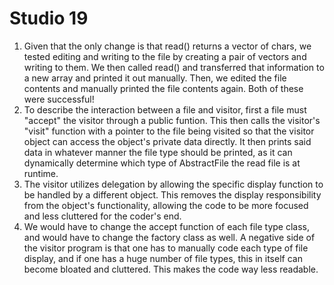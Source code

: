 # Studio 19
1. Given that the only change is that read() returns a vector of chars, we tested editing and writing to the file
by creating a pair of vectors and writing to them. We then called read() and transferred that information to a new array and 
printed it out manually. Then, we edited the file contents and manually printed the file contents again. Both of these were successful!
2. To describe the interaction between a file and visitor, first a file must "accept" the visitor through a public funtion.
This then calls the visitor's "visit" function with a pointer to the file being visited so that the visitor object can access
the object's private data directly. It then prints said data in whatever manner the file type should be printed, as it can
dynamically determine which type of AbstractFile the read file is at runtime.
3. The visitor utilizes delegation by allowing the specific display function to be handled by a different object. This removes
the display responsibility from the object's functionality, allowing the code to be more focused and less cluttered for the
coder's end.
4. We would have to change the accept function of each file type class, and would have to change the factory class as well.
A negative side of the visitor program is that one has to manually code each type of file display, and if one has a huge number of
file types, this in itself can become bloated and cluttered. This makes the code way less readable.